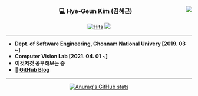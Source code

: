 <div align="center">
  
  <img align="right" src="https://github-readme-stats.vercel.app/api/top-langs/?username=hyegeun&layout=compact&langs_count=10"/>

  ### 💻 Hye-Geun Kim (김혜근)

[![Hits](https://hits.seeyoufarm.com/api/count/incr/badge.svg?url=https%3A%2F%2Fgithub.com%2Fhyegeun%2F&count_bg=%23000000&title_bg=%23000000&icon=github.svg&icon_color=%23FFFFFF&title=Hyegeun+GitHub&edge_flat=false)](https://hits.seeyoufarm.com) <a href = https://www.instagram.com/_hyegeun_/><img src="https://img.shields.io/badge/Instagram-000000?style=flat-square&logo=Instagram&logoColor=FFFFFF"/></a>

---

  <div align="left">


  - **Dept. of Software Engineering, Chonnam National Univery  [2019. 03 ~]**
  - **Computer Vision Lab [2021. 04. 01 ~]**
  - **이것저것 공부해보는 중**
  - **🔗 [GitHub Blog](https://hyegeun.github.io/)**

---
  
  </div>
  
[![Anurag's GitHub stats](https://github-readme-stats.vercel.app/api?username=hyegeun)](https://github.com/hyegeun/github-readme-stats)

  <br>

</div>

